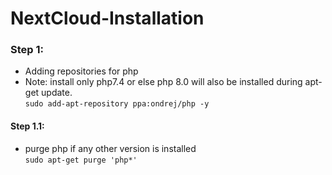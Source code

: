 # NextCloud-Installation
### Step 1:
- Adding repositories for php
- Note: install only php7.4 or else php 8.0 will also be installed during apt-get update.\
```sudo add-apt-repository ppa:ondrej/php -y```
#### Step 1.1:
- purge php if any other version is installed\
```sudo apt-get purge 'php*'```
